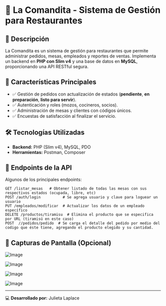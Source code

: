 # 🌟 La Comandita - Sistema de Gestión para Restaurantes

## 📖 Descripción
La Comandita es un sistema de gestión para restaurantes que permite administrar pedidos, mesas, empleados y reportes de ventas. Implementa un backend en **PHP con Slim v4** y una base de datos en **MySQL**, proporcionando una API RESTful segura.

## 🚀 Características Principales
- ✅ Gestión de pedidos con actualización de estados (**pendiente**, **en preparación**, **listo para servir**).
- ✅ Autenticación y roles (mozos, cocineros, socios).
- ✅ Administración de mesas y clientes con códigos únicos.
- ✅ Encuestas de satisfacción al finalizar el servicio.

## 🛠 Tecnologías Utilizadas
- **Backend:** PHP (Slim v4), MySQL, PDO
- **Herramientas:** Postman, Composer


## 📡 Endpoints de la API
Algunos de los principales endpoints:

```http
GET /listar_mesas   # Obtener listado de todas las mesas con sus respectivos estados (ocupada, libre, etc)
POST /auth/login          # Se agrega usuario y clave para loguear un usuario
PUT /empleados/modificar  # Actualizar los datos de un empleado específico
DELETE /productos/tiramisu  # Elimina el producto que se especifica por URL (tiramisú en este caso)
POST  //pedidos/pedido  # Se carga el detalle del pedido por medio del codigo que éste tiene, agregando el producto elegido y su cantidad.
```

## 🎨 Capturas de Pantalla (Opcional)
![Image](https://github.com/user-attachments/assets/b08c2713-4f71-4fcd-9e6e-d8b6f2eb1790)

![Image](https://github.com/user-attachments/assets/498b88bf-4d98-4994-831f-b8dd486dd097)

![Image](https://github.com/user-attachments/assets/c658d650-7dad-4b67-bcf6-985c00ab6a4f)

![Image](https://github.com/user-attachments/assets/8fef1f62-2b7e-4b62-94ae-65a4d36bd8a6)

---
💻 **Desarrollado por:** Julieta Laplace
